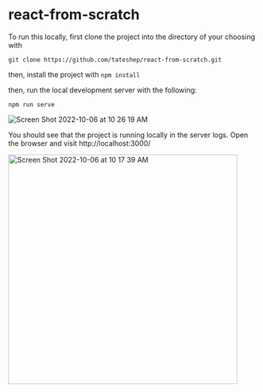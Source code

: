 # react-from-scratch

To run this locally, first clone the project into the directory of your choosing with 

```
git clone https://github.com/tateshep/react-from-scratch.git
```

then, install the project with `npm install`

then,  run the local development server with the following:

```
npm run serve
```

![Screen Shot 2022-10-06 at 10 26 19 AM](https://user-images.githubusercontent.com/31529371/194379518-e1b564f0-cee1-47fe-9016-16c1567b459e.png)


You should see that the project is running locally in the server logs. Open the browser and visit http://localhost:3000/


<img width="461" alt="Screen Shot 2022-10-06 at 10 17 39 AM" src="https://user-images.githubusercontent.com/31529371/194378875-cbc01d9e-4233-4062-9edc-3e3734a5654c.png">
